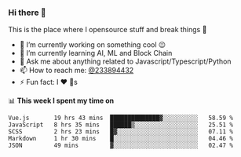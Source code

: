 ### Hi there 👋

<!--
**a233894432/a233894432** is a ✨ _special_ ✨ repository because its `README.md` (this file) appears on your GitHub profile.

Here are some ideas to get you started:

- 🔭 I’m currently working on ...
- 🌱 I’m currently learning ...
- 👯 I’m looking to collaborate on ...
- 🤔 I’m looking for help with ...
- 💬 Ask me about ...
- 📫 How to reach me: ...
- 😄 Pronouns: ...
- ⚡ Fun fact: ...
-->
 
 
This is the place where I opensource stuff and break things :rofl:

- 🔭 I’m currently working on something cool :wink:
- 🌱 I’m currently learning AI, ML and Block Chain
- 💬 Ask me about anything related to Javascript/Typescript/Python
- 📫 How to reach me: [@233894432](https://twitter.com/233894432)
- ⚡ Fun fact: I :heart: :dog:s

📊 **This week I spent my time on**
<!--START_SECTION:waka-->
```text
Vue.js       19 hrs 43 mins  ██████████████▓░░░░░░░░░░   58.59 % 
JavaScript   8 hrs 35 mins   ██████▒░░░░░░░░░░░░░░░░░░   25.51 % 
SCSS         2 hrs 23 mins   █▓░░░░░░░░░░░░░░░░░░░░░░░   07.11 % 
Markdown     1 hr 30 mins    █░░░░░░░░░░░░░░░░░░░░░░░░   04.46 % 
JSON         49 mins         ▓░░░░░░░░░░░░░░░░░░░░░░░░   02.47 % 
```
<!--END_SECTION:waka-->
